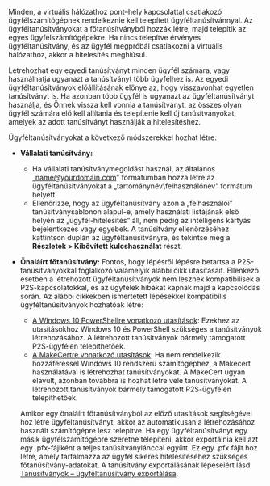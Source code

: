 Minden, a virtuális hálózathoz pont–hely kapcsolattal csatlakozó ügyfélszámítógépnek rendelkeznie kell telepített ügyféltanúsítvánnyal. Az ügyféltanúsítványokat a főtanúsítványból hozzák létre, majd telepítik az egyes ügyfélszámítógépekre. Ha nincs telepítve érvényes ügyféltanúsítvány, és az ügyfél megpróbál csatlakozni a virtuális hálózathoz, akkor a hitelesítés meghiúsul.

Létrehozhat egy egyedi tanúsítványt minden ügyfél számára, vagy használhatja ugyanazt a tanúsítványt több ügyfélhez is. Az egyedi ügyféltanúsítványok előállításának előnye az, hogy visszavonhat egyetlen tanúsítványt is. Ha azonban több ügyfél is ugyanazt az ügyféltanúsítványt használja, és Önnek vissza kell vonnia a tanúsítványt, az összes olyan ügyfél számára elő kell állítania és telepítenie kell új tanúsítványokat, amelyek az adott tanúsítványt használják a hitelesítéshez.

Ügyféltanúsítványokat a következő módszerekkel hozhat létre:

- **Vállalati tanúsítvány:**

  - Ha vállalati tanúsítványmegoldást használ, az általános „name@yourdomain.com” formátumban hozza létre az ügyféltanúsítványokat a „tartománynév\felhasználónév” formátum helyett.
  - Ellenőrizze, hogy az ügyféltanúsítvány azon a „felhasználói” tanúsítványsablonon alapul-e, amely használati listájának első helyén az „ügyfél-hitelesítés” áll, nem pedig az intelligens kártyás bejelentkezés vagy egyebek. A tanúsítvány ellenőrzéséhez kattintson duplán az ügyféltanúsítványra, és tekintse meg a **Részletek > Kibővített kulcshasználat** részt.

- **Önaláírt főtanúsítvány:** Fontos, hogy lépésről lépésre betartsa a P2S-tanúsítványokkal foglalkozó valamelyik alábbi cikk utasításait. Ellenkező esetben a létrehozott ügyféltanúsítványok nem lesznek kompatibilisek a P2S-kapcsolatokkal, és az ügyfelek hibákat kapnak majd a kapcsolódás során. Az alábbi cikkekben ismertetett lépésekkel kompatibilis ügyféltanúsítványok hozhatóak létre: 

  * [A Windows 10 PowerShellre vonatkozó utasítások](../articles/vpn-gateway/vpn-gateway-certificates-point-to-site.md#clientcert): Ezekhez az utasításokhoz Windows 10 és PowerShell szükséges a tanúsítványok létrehozásához. A létrehozott tanúsítványok bármely támogatott P2S-ügyfélen telepíthetőek.
  * [A MakeCertre vonatkozó utasítások](../articles/vpn-gateway/vpn-gateway-certificates-point-to-site-makecert.md): Ha nem rendelkezik hozzáféréssel Windows 10 rendszerű számítógéphez, a Makecert használatával is létrehozhat tanúsítványokat. A MakeCert ugyan elavult, azonban továbbra is hozhat létre vele tanúsítványokat. A létrehozott tanúsítványok bármely támogatott P2S-ügyfélen telepíthetőek.

  Amikor egy önaláírt főtanúsítványból az előző utasítások segítségével hoz létre ügyféltanúsítványt, akkor az automatikusan a létrehozásához használt számítógépre lesz telepítve. Ha egy ügyféltanúsítványt egy másik ügyfélszámítógépre szeretne telepíteni, akkor exportálnia kell azt egy .pfx-fájlként a teljes tanúsítványlánccal együtt. Ez egy .pfx fájlt hoz létre, amely tartalmazza az ügyfél sikeres hitelesítéséhez szükséges főtanúsítvány-adatokat. A tanúsítvány exportálásának lépéseiért lásd: [Tanúsítványok – ügyféltanúsítvány exportálása](../articles/vpn-gateway/vpn-gateway-certificates-point-to-site.md#clientexport).